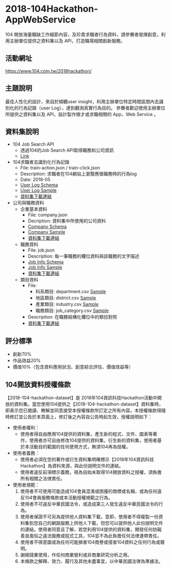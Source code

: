 # 2018-104Hackathon-AppWebService

104 開放海量職缺工作細節內容，及珍貴求職者行為資料，請參賽者發揮創意，利用主辦單位提供之資料集以及 API，打造職場相關創新服務。

## 活動網址
https://www.104.com.tw/2018hackathon/

## 主題說明
最佳人性化的設計，來自於傾聽user insight，利用主辦單位特定時間區間內去識別化的行為記錄（user Log），達到觀測真實行為目的。
參賽者歡迎使用主辦單位所提供之資料集以及 API，設計製作徵才或求職相關的 App、Web Service 。

## 資料集說明
* 104 Job Search API
    + 透過104的Job Search API取得職務和公司資訊
    + [Link](http://www.104.com.tw/i/api_doc/jobsearch/)
* 104求職者去識別化行為記錄
    + File: train-action.json / train-click.json
    + Description: 求職者在104網站上瀏覽應徵職務時的行為log
    + Date: 2018-05
    + [User Log Schema](data-schema/user_log_schema.md)
    + [User Log Sample](sample-data/user_log_sample.json)
    + [資料集下載連結](2018-104-hackathon-dataset.md)
* 公司與職務資料
    + 企業基本資料
        - File: company.json
        - Decription: 資料集中所使用的公司資料
        - [Company Schema](data-schema/companies_schema.md)
        - [Company Sample](sample-data/companies_sample.json)
        - [資料集下載連結](2018-104-hackathon-dataset.md)
    + 職務資料
        - File: job.json
        - Description: 每一筆職務的欄位資料與該職務的文字描述
        - [Job Info Schema](data-schema/job_info_schema.md)
        - [Job Info Sample](sample-data/job_info_sample.json)
        - [資料集下載連結](2018-104-hackathon-dataset.md)
    + 類目資料
        - File:
            - 科系類目: department.csv [Sample](sample-data/department_sample.csv)
            - 地區類目: district.csv [Sample](sample-data/district_sample.csv)
            - 產業類目: industry.csv [Sample](sample-data/industry_sample.csv)
            - 職務類目: job_category.csv [Sample](sample-data/job_category_sample.csv)
        - Description: 在職務結構化欄位中的類目對照
        - [資料集下載連結](2018-104-hackathon-dataset.md)

## 評分標準
* 創新70%
* 作品效益20%
* 價值10%（包含資料應用狀況、創意綜合評估、價值效益等）

## 104開放資料授權條款 
【2018-104-hackathon-dataset】是 2018年104資訊科技Hackathon活動中開放的資料集。當您使用104提供之【2018-104-hackathon-dataset】資料集時，即表示您已閱讀、瞭解並同意接受本授權條款所訂定之所有內容。本授權條款得隨時修訂並公告於本頁面上，修訂後之內容自公告時起生效，授權說明如下：

* 使用者權利：
    + 使用者得自由應用104提供的資料集，產生新的程式、文件、圖表等著作，使用者亦可自由修改104提供的資料集，衍生新的資料集，使用者基於本活動目的範圍的任何使用方式，無須104再為授權。
* 使用者義務：
    + 使用者必須在您的著作或衍生資料集明確標示【2018年104資訊科技Hackathon】為資料來源，與此份說明文件的連結。
    + 使用者違反前項標示義務，視為自始未取得104開放資料之授權，須負擔所有相關之法律責任。
* 使用者規範：
    1. 使用者不可使用可能造成104會員混淆或困擾的商標或名稱，或為任何違反104會員服務條款或本活動授權規範之行為。
    2. 使用者不可違反中華民國法令，或造成第三人發生違反中華民國法令的行為。
    3. 使用者保證不可另為提供他人資料集下載，意即，使用者不得複製一份資料集到您自己的網路服務上供他人下載，但您可以提供他人此份說明文件的連結。使用者同意且了解，若您利用104提供的資料集，開發任何妨礙善良風俗之違法服務或程式工具，104並不為此負擔任何法律連帶責任。
    4. 使用者不得意圖或為任何可能損害104商譽或侵害104資料之任何行為或聲明。
    5. 謝絕競業使用，作任何商業營利或非商業研究分析之用。
    6. 本條款之解釋、效力、履行及其他未盡事宜，以中華民國法律為準據法。
